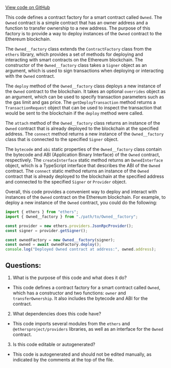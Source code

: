 [View code on GitHub](zoo-labs/zoo/blob/master/contracts/types/factories/Owned__factory.ts)

This code defines a contract factory for a smart contract called `Owned`. The `Owned` contract is a simple contract that has an owner address and a function to transfer ownership to a new address. The purpose of this factory is to provide a way to deploy instances of the `Owned` contract to the Ethereum blockchain.

The `Owned__factory` class extends the `ContractFactory` class from the `ethers` library, which provides a set of methods for deploying and interacting with smart contracts on the Ethereum blockchain. The constructor of the `Owned__factory` class takes a `Signer` object as an argument, which is used to sign transactions when deploying or interacting with the `Owned` contract.

The `deploy` method of the `Owned__factory` class deploys a new instance of the `Owned` contract to the blockchain. It takes an optional `overrides` object as an argument, which can be used to specify transaction parameters such as the gas limit and gas price. The `getDeployTransaction` method returns a `TransactionRequest` object that can be used to inspect the transaction that would be sent to the blockchain if the `deploy` method were called.

The `attach` method of the `Owned__factory` class returns an instance of the `Owned` contract that is already deployed to the blockchain at the specified address. The `connect` method returns a new instance of the `Owned__factory` class that is connected to the specified `Signer` object.

The `bytecode` and `abi` static properties of the `Owned__factory` class contain the bytecode and ABI (Application Binary Interface) of the `Owned` contract, respectively. The `createInterface` static method returns an `OwnedInterface` object, which is a TypeScript interface that describes the ABI of the `Owned` contract. The `connect` static method returns an instance of the `Owned` contract that is already deployed to the blockchain at the specified address and connected to the specified `Signer` or `Provider` object.

Overall, this code provides a convenient way to deploy and interact with instances of the `Owned` contract on the Ethereum blockchain. For example, to deploy a new instance of the `Owned` contract, you could do the following:

```typescript
import { ethers } from "ethers";
import { Owned__factory } from "./path/to/Owned__factory";

const provider = new ethers.providers.JsonRpcProvider();
const signer = provider.getSigner();

const ownedFactory = new Owned__factory(signer);
const owned = await ownedFactory.deploy();
console.log("Deployed Owned contract at address:", owned.address);
```
## Questions: 
 1. What is the purpose of this code and what does it do?
- This code defines a contract factory for a smart contract called `Owned`, which has a constructor and two functions: `owner` and `transferOwnership`. It also includes the bytecode and ABI for the contract.

2. What dependencies does this code have?
- This code imports several modules from the `ethers` and `@ethersproject/providers` libraries, as well as an interface for the `Owned` contract.

3. Is this code editable or autogenerated? 
- This code is autogenerated and should not be edited manually, as indicated by the comments at the top of the file.